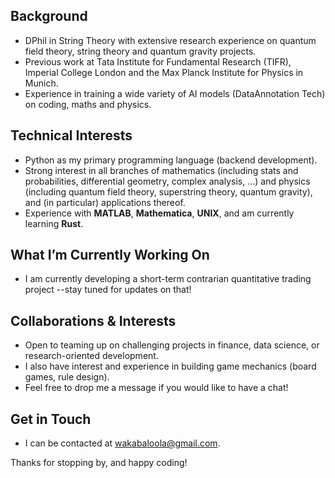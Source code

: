 ## Background

  - DPhil in String Theory with extensive research experience on quantum field theory, string theory and quantum gravity projects.
  - Previous work at Tata Institute for Fundamental Research (TIFR), Imperial College London and the Max Planck Institute for Physics in Munich. 
  - Experience in training a wide variety of AI models (DataAnnotation Tech) on coding, maths and physics.  

## Technical Interests

  - Python as my primary programming language (backend development).  
  - Strong interest in all branches of mathematics (including stats and probabilities, differential geometry, complex analysis, ...) and physics (including quantum field theory, superstring theory, quantum gravity), and (in particular) applications thereof.
  - Experience with **MATLAB**, **Mathematica**, **UNIX**, and am currently learning **Rust**.

## What I’m Currently Working On

  - I am currently developing a short-term contrarian quantitative trading project --stay tuned for updates on that!

## Collaborations & Interests

  - Open to teaming up on challenging projects in finance, data science, or research-oriented development.  
  - I also have interest and experience in building game mechanics (board games, rule design).
  - Feel free to drop me a message if you would like to have a chat!

## Get in Touch

  - I can be contacted at [wakabaloola@gmail.com](mailto:wakabaloola@gmail.com).  

Thanks for stopping by, and happy coding!

<!---
wakabaloola/wakabaloola is a ✨ special ✨ repository because its `README.md` (this file) appears on your GitHub profile.
You can click the Preview link to take a look at your changes.
--->

